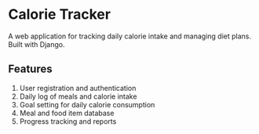 # Calorie Tracker
A web application for tracking daily calorie intake and managing diet plans. Built with Django.
## Features
1. User registration and authentication
2. Daily log of meals and calorie intake
3. Goal setting for daily calorie consumption
4. Meal and food item database
5. Progress tracking and reports
